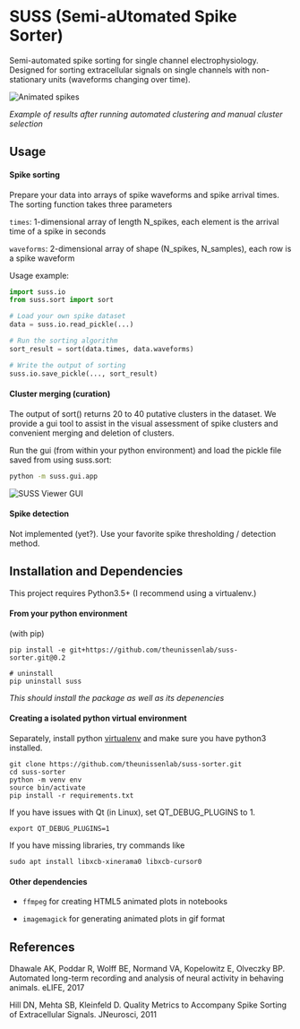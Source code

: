 # SUSS (Semi-aUtomated Spike Sorter)

Semi-automated spike sorting for single channel electrophysiology. Designed for sorting extracellular signals on single channels with non-stationary units (waveforms changing over time).

![Animated spikes](static/animated-2d.gif)

*Example of results after running automated clustering and manual cluster selection*

## Usage

#### Spike sorting

Prepare your data into arrays of spike waveforms and spike arrival times. The sorting function takes three parameters

`times`: 1-dimensional array of length N\_spikes, each element is the arrival time of a spike in seconds

`waveforms`: 2-dimensional array of shape (N\_spikes, N\_samples), each row is a spike waveform

Usage example:

```python
import suss.io
from suss.sort import sort

# Load your own spike dataset
data = suss.io.read_pickle(...)

# Run the sorting algorithm
sort_result = sort(data.times, data.waveforms)

# Write the output of sorting
suss.io.save_pickle(..., sort_result)
```

#### Cluster merging (curation)

The output of sort() returns 20 to 40 putative clusters in the dataset. We provide a gui tool to assist in the visual assessment of spike clusters and convenient merging and deletion of clusters.

Run the gui (from within your python environment) and load the pickle file saved from using suss.sort:

```bash
python -m suss.gui.app
```

![SUSS Viewer GUI](static/suss-viewer.png)

#### Spike detection

Not implemented (yet?). Use your favorite spike thresholding / detection method.  

## Installation and Dependencies

This project requires Python3.5+ (I recommend using a virtualenv.)

#### From your python environment

(with pip)
```
pip install -e git+https://github.com/theunissenlab/suss-sorter.git@0.2

# uninstall
pip uninstall suss
```

*This should install the package as well as its depenencies*

#### Creating a isolated python virtual environment

Separately, install python [virtualenv](https://virtualenv.pypa.io/en/stable/installation/) and make sure you have python3 installed.

```
git clone https://github.com/theunissenlab/suss-sorter.git
cd suss-sorter
python -m venv env
source bin/activate
pip install -r requirements.txt
```

If you have issues with Qt (in Linux), set QT_DEBUG_PLUGINS to 1.
```
export QT_DEBUG_PLUGINS=1
```

If you have missing libraries, try commands like
```
sudo apt install libxcb-xinerama0 libxcb-cursor0
```
#### Other dependencies

* `ffmpeg` for creating HTML5 animated plots in notebooks

* `imagemagick` for generating animated plots in gif format

## References

Dhawale AK, Poddar R, Wolff BE, Normand VA, Kopelowitz E, Olveczky BP. Automated long-term recording and analysis of neural activity in behaving animals. eLIFE, 2017

Hill DN, Mehta SB, Kleinfeld D. Quality Metrics to Accompany Spike Sorting of Extracellular Signals. JNeurosci, 2011
